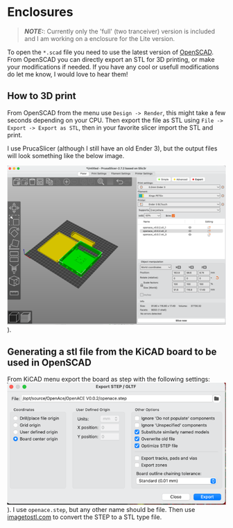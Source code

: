 
# Enclosures

> **_NOTE:_**:
> Currently only the 'full' (two tranceiver) version is included and I am working on a enclosure for the Lite version.

To open the `*.scad` file you need to use the latest version of [OpenSCAD](https://openscad.org). 
From OpenSCAD you can directly export an STL for 3D printing, or make your modifications if needed.
If you have any cool or usefull modifications do let me know, I would love to hear them!

## How to 3D print

From OpenSCAD from the menu use `Design -> Render`, this might take a few seconds depending on your CPU.
Then export the file as STL using `File -> Export -> Export as STL`, then in your favorite slicer import the STL and print.

I use PrucaSlicer (although I still have an old Ender 3), but the output files will look something like the below image.

![Pruca Slicer](../doc/img/prusa-slicer.png)).

## Generating a stl file from the KiCAD board to be used in OpenSCAD

From KiCAD menu export the board as step with the following settings: ![KiCAD STEP to STL](../doc/img/kicad-step-stl.png)). 
I use `openace.step`, but any other name should be file.
Then use [imagetostl.com](https://imagetostl.com/convert/file/step/to/stl#convert) to convert the STEP to a STL type file.
